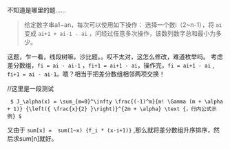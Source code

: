 不知道是哪里的题……
> 给定数字串a1~an，每次可以使用如下操作：
> 选择一个数i（2~n-1），将 `ai` 变成  `ai+1 + ai-1 - ai` ，问经过任意多次操作，该数列数字总和最小为多少。

这题，乍一看，线段树嘛，沙比题。。哎不太对，这怎么修改，难道枚举吗。
考虑差分数组，`fi = ai - ai-1` ，`fi+1 = ai+1 - ai`，操作完，`fi = ai+1 - ai` , `fi+1 = ai - ai-1`。嗯？相当于把差分数组相邻两项交换！

//这里是一段测试
 <script type="text/javascript" src="http://cdn.mathjax.org/mathjax/latest/MathJax.js?config=default"></script> 
     $ J_\alpha(x) = \sum_{m=0}^\infty \frac{(-1)^m}{m! \Gamma (m + \alpha + 1)} {\left({ \frac{x}{2} }\right)}^{2m + \alpha} \text {，行内公式示例} $
	
又由于 `sum[x] =  sum(1~x) {f_i * (x-i+1)}` ,那么就将差分数组升序排序，然后求sum[n]就好。


